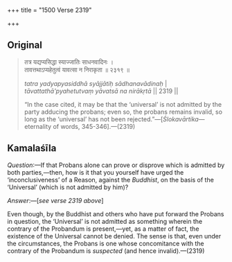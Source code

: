 +++
title = "1500 Verse 2319"

+++
## Original 
>
> तत्र यद्यप्यसिद्धा स्याज्जातिः साधनवादिनः ।  
> तावत्तथाऽप्यहेतुत्वं यावत्सा न निराकृता ॥ २३१९ ॥ 
>
> *tatra yadyapyasiddhā syājjātiḥ sādhanavādinaḥ* \|  
> *tāvattathā'pyahetutvaṃ yāvatsā na nirākṛtā* \|\| 2319 \|\| 
>
> “In the case cited, it may be that the ‘universal’ is not admitted by the party adducing the probans; even so, the probans remains invalid, so long as the ‘universal’ has not been rejected.”—[*Ślokavārtika*—eternality of words, 345-346].—(2319)



## Kamalaśīla

*Question*:—If that Probans alone can prove or disprove which is admitted by both parties,—then, how is it that you yourself have urged the ‘inconclusiveness’ of a Reason, against the *Buddhist*, on the basis of the ‘Universal’ (which is not admitted by him)?

*Answer*:—[*see verse 2319 above*]

Even though, by the Buddhist and others who have put forward the Probans in question, the ‘Universal’ is not admitted as something wherein the contrary of the Probandum is present,—yet, as a matter of fact, the existence of the Universal cannot be denied. The sense is that, even under the circumstances, the Probans is one whose concomitance with the contrary of the Probandum is *suspected* (and hence invalid).—(2319)


